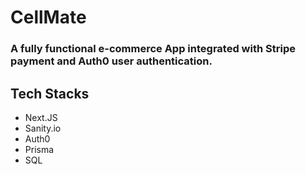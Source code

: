 # CellMate
### A fully functional e-commerce App integrated with Stripe payment and Auth0 user authentication.

## Tech Stacks
- Next.JS
- Sanity.io
- Auth0
- Prisma
- SQL
